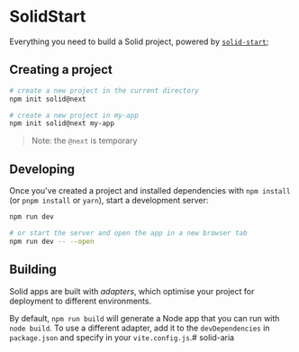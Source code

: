 # SolidStart

Everything you need to build a Solid project, powered by [`solid-start`](https://github.com/ryansolid/solid-start/tree/master/packages/solid-start);

## Creating a project

```bash
# create a new project in the current directory
npm init solid@next

# create a new project in my-app
npm init solid@next my-app
```

> Note: the `@next` is temporary

## Developing

Once you've created a project and installed dependencies with `npm install` (or `pnpm install` or `yarn`), start a development server:

```bash
npm run dev

# or start the server and open the app in a new browser tab
npm run dev -- --open
```

## Building

Solid apps are built with _adapters_, which optimise your project for deployment to different environments.

By default, `npm run build` will generate a Node app that you can run with `node build`. To use a different adapter, add it to the `devDependencies` in `package.json` and specify in your `vite.config.js`.# solid-aria
